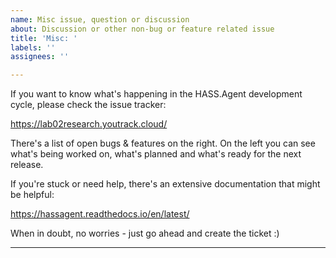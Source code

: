 ```yaml
---
name: Misc issue, question or discussion
about: Discussion or other non-bug or feature related issue
title: 'Misc: '
labels: ''
assignees: ''

---
```


If you want to know what's happening in the HASS.Agent development cycle, please check the issue tracker:

https://lab02research.youtrack.cloud/

There's a list of open bugs & features on the right. On the left you can see what's being worked on, what's planned and what's ready for the next release.

If you're stuck or need help, there's an extensive documentation that might be helpful:

https://hassagent.readthedocs.io/en/latest/

When in doubt, no worries - just go ahead and create the ticket :)

----
